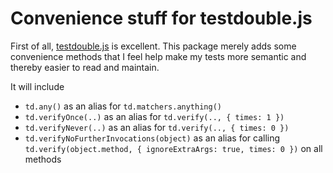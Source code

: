Convenience stuff for testdouble.js
===================================

First of all, [testdouble.js](https://github.com/testdouble/testdouble.js) is excellent. This package merely adds some convenience methods that I feel help make my tests more semantic and thereby easier to read and maintain.

It will include

- `td.any()` as an alias for `td.matchers.anything()`
- `td.verifyOnce(..)` as an alias for `td.verify(.., { times: 1 })`
- `td.verifyNever(..)` as an alias for `td.verify(.., { times: 0 })`
- `td.verifyNoFurtherInvocations(object)` as an alias for calling `td.verify(object.method, { ignoreExtraArgs: true, times: 0 })` on all methods
